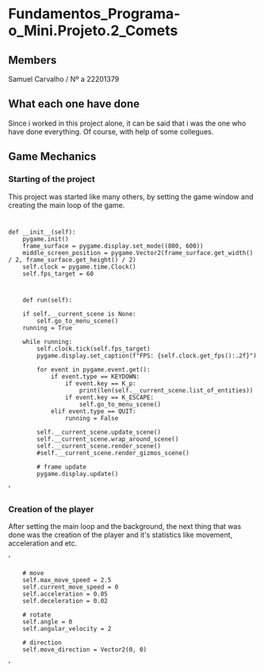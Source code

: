 #  Fundamentos_Programa-o_Mini.Projeto.2_Comets
## Members

Samuel Carvalho / Nº a 22201379

## What each one have done
Since i worked in this project alone, it can be said that i was the one who have done everything. Of course, with help of some collegues.

## Game Mechanics

### Starting of the project
This project was started like many others, by setting the game window and creating the main loop of the game.

#

    def __init__(self):
        pygame.init()
        frame_surface = pygame.display.set_mode((800, 600))
        middle_screen_position = pygame.Vector2(frame_surface.get_width() / 2, frame_surface.get_height() / 2)
        self.clock = pygame.time.Clock()
        self.fps_target = 60

#       
        
        def run(self):

        if self.__current_scene is None:
            self.go_to_menu_scene()
        running = True

        while running:
            self.clock.tick(self.fps_target)
            pygame.display.set_caption(f"FPS: {self.clock.get_fps():.2f}")

            for event in pygame.event.get():
                if event.type == KEYDOWN:
                    if event.key == K_p:
                        print(len(self.__current_scene.list_of_entities))
                    if event.key == K_ESCAPE:
                        self.go_to_menu_scene()
                elif event.type == QUIT:
                    running = False

            self.__current_scene.update_scene()
            self.__current_scene.wrap_around_scene()
            self.__current_scene.render_scene()
            #self.__current_scene.render_gizmos_scene()

            # frame update
            pygame.display.update()

'

### Creation of the player
After setting the main loop and the background, the next thing that was done was the creation of the player and it's statistics like movement, acceleration and etc.

'

        # move
        self.max_move_speed = 2.5
        self.current_move_speed = 0
        self.acceleration = 0.05
        self.deceleration = 0.02

        # rotate
        self.angle = 0
        self.angular_velocity = 2

        # direction
        self.move_direction = Vector2(0, 0)
        
'
